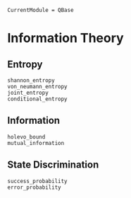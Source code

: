 ```@meta
CurrentModule = QBase
```
# Information Theory

## Entropy
```@docs
shannon_entropy
von_neumann_entropy
joint_entropy
conditional_entropy
```

## Information
```@docs
holevo_bound
mutual_information
```

## State Discrimination
```@docs
success_probability
error_probability
```
